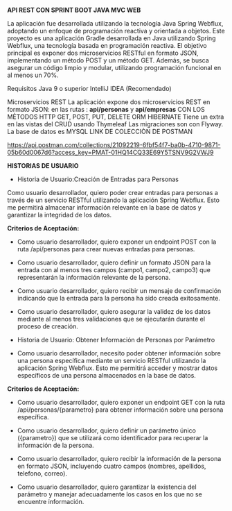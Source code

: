 **API REST CON SPRINT BOOT JAVA MVC WEB**

La aplicación fue desarrollada utilizando la tecnología Java Spring Webflux, adoptando un enfoque de programación reactiva y orientada a objetos. 
Este proyecto es una aplicación Gradle desarrollada en Java utilizando Spring Webflux, una tecnología basada en programación reactiva.
El objetivo principal es exponer dos microservicios RESTful en formato JSON, implementando un método POST y un método GET. Además, se busca asegurar un código limpio y modular, utilizando programación funcional en al menos un 70%.

Requisitos
Java 9 o superior
IntelliJ IDEA (Recomendado)

Microservicios REST
La aplicación expone dos microservicios REST en formato JSON:
en las rutas :
**api/personas** y
**api/empresas**
CON LOS MÈTODOS HTTP GET, POST, PUT, DELETE
ORM HIBERNATE
Tiene un extra en las vistas del CRUD usando Thymeleaf
Las migraciones son con Flyway.
La base de datos es MYSQL
LINK DE COLECCIÒN DE POSTMAN

https://api.postman.com/collections/21092219-6fbf54f7-ba0b-4710-9871-05b60d0067d6?access_key=PMAT-01HQ14CQ33E69Y5TSNV9G2VWJ9


**HISTORIAS DE USUARIO**

- Historia de Usuario:Creación de Entradas para Personas

Como usuario desarrollador, quiero poder crear entradas para personas a través de un servicio RESTful utilizando la aplicación Spring Webflux. Esto me permitirá almacenar información relevante en la base de datos y garantizar la integridad de los datos.

**Criterios de Aceptación:**

- Como usuario desarrollador, quiero exponer un endpoint POST con la ruta /api/personas para crear nuevas entradas para personas.

- Como usuario desarrollador, quiero definir un formato JSON para la entrada con al menos tres campos (campo1, campo2, campo3) que representarán la información relevante de la persona.

- Como usuario desarrollador, quiero recibir un mensaje de confirmación indicando que la entrada para la persona ha sido creada exitosamente.

- Como usuario desarrollador, quiero asegurar la validez de los datos mediante al menos tres validaciones que se ejecutarán durante el proceso de creación.

- Historia de Usuario: Obtener Información de Personas por Parámetro

- Como usuario desarrollador, necesito poder obtener información sobre una persona específica mediante un servicio RESTful utilizando la aplicación Spring Webflux. Esto me permitirá acceder y mostrar datos específicos de una persona almacenados en la base de datos.

**Criterios de Aceptación:**

- Como usuario desarrollador, quiero exponer un endpoint GET con la ruta /api/personas/{parametro} para obtener información sobre una persona específica.

- Como usuario desarrollador, quiero definir un parámetro único ({parametro}) que se utilizará como identificador para recuperar la información de la persona.

- Como usuario desarrollador, quiero recibir la información de la persona en formato JSON, incluyendo cuatro campos (nombres, apellidos, telefono, correo).

- Como usuario desarrollador, quiero garantizar la existencia del parámetro y manejar adecuadamente los casos en los que no se encuentre información.



